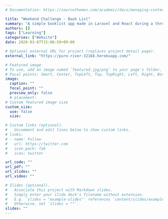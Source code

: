 ```yaml
---
# Documentation: https://sourcethemes.com/academic/docs/managing-content/

title: "Weekend Challenge - Book List"
summary: "A simple booklist app made in Laravel and React during a three day weekend"
authors: []
tags: ["Learning"]
categories: ["Website"]
date: 2020-03-07T15:08:59+09:00

# Optional external URL for project (replaces project detail page).
external_link: "https://pure-river-32168.herokuapp.com/"

# Featured image
# To use, add an image named `featured.jpg/png` to your page's folder.
# Focal points: Smart, Center, TopLeft, Top, TopRight, Left, Right, BottomLeft, Bottom, BottomRight.
image:
  caption: ""
  focal_point: ""
  preview_only: false
  # placement:
# Custom featured image size
custom_size:
  use: false
  size: 

# Custom links (optional).
#   Uncomment and edit lines below to show custom links.
# links:
# - name: Follow
#   url: https://twitter.com
#   icon_pack: fab
#   icon: twitter

url_code: ""
url_pdf: ""
url_slides: ""
url_video: ""

# Slides (optional).
#   Associate this project with Markdown slides.
#   Simply enter your slide deck's filename without extension.
#   E.g. `slides = "example-slides"` references `content/slides/example-slides.md`.
#   Otherwise, set `slides = ""`.
slides: ""
---
```


